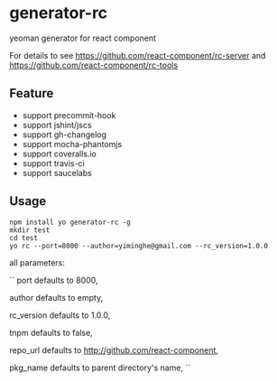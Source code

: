 # generator-rc

yeoman generator for react component

For details to see https://github.com/react-component/rc-server and https://github.com/react-component/rc-tools

## Feature

* support precommit-hook
* support jshint/jscs
* support gh-changelog
* support mocha-phantomjs
* support coveralls.io
* support travis-ci
* support saucelabs

## Usage

```
npm install yo generator-rc -g
mkdir test
cd test
yo rc --port=8000 --author=yiminghe@gmail.com --rc_version=1.0.0
```

all parameters:

``
port defaults to 8000, 

author defaults to empty, 

rc_version defaults to 1.0.0,

tnpm defaults to false,

repo_url defaults to http://github.com/react-component,

pkg_name defaults to parent directory's name,
``
